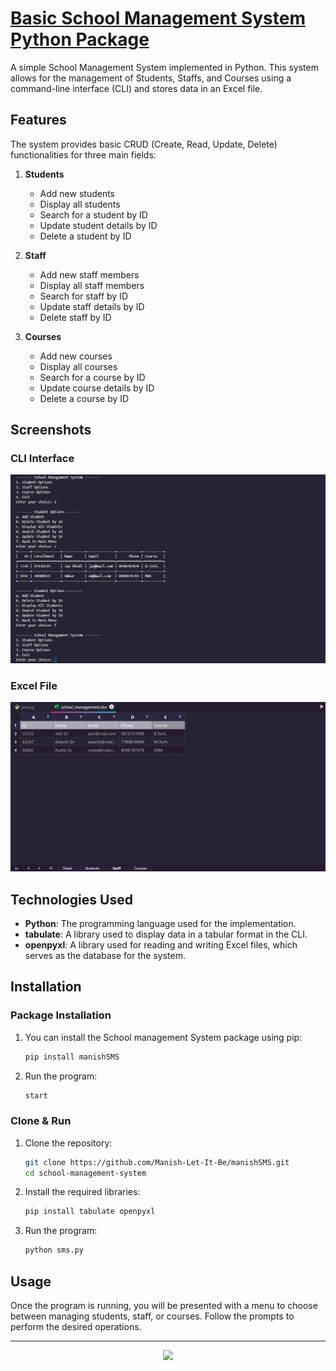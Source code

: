 # [Basic School Management System Python Package](https://pypi.org/project/manishSMS/)

   A simple School Management System implemented in Python. This system allows for the management of Students, Staffs, and Courses using a command-line interface (CLI) and stores data in an Excel file.

## Features

The system provides basic CRUD (Create, Read, Update, Delete) functionalities for three main fields:

1. **Students**
   - Add new students
   - Display all students
   - Search for a student by ID
   - Update student details by ID
   - Delete a student by ID

2. **Staff**
   - Add new staff members
   - Display all staff members
   - Search for staff by ID
   - Update staff details by ID
   - Delete staff by ID

3. **Courses**
   - Add new courses
   - Display all courses
   - Search for a course by ID
   - Update course details by ID
   - Delete a course by ID
  
## Screenshots

### CLI Interface
![CLI Interface](https://raw.githubusercontent.com/Manish-Let-It-Be/manishSMS/refs/heads/main/SMS.jpg?token=GHSAT0AAAAAAC4QFT7PGNXIA4XPJM3OTM6KZ4ICQAA)

### Excel File
![Excel File](https://raw.githubusercontent.com/Manish-Let-It-Be/manishSMS/refs/heads/main/SMSexcel.jpg?token=GHSAT0AAAAAAC4QFT7OWO5HJ6ZP7ZVTONMYZ4ICQKA)

## Technologies Used

- **Python**: The programming language used for the implementation.
- **tabulate**: A library used to display data in a tabular format in the CLI.
- **openpyxl**: A library used for reading and writing Excel files, which serves as the database for the system.

## Installation

### Package Installation
1. You can install the School management System package using pip:
    ```bash
    pip install manishSMS
    ```
2. Run the program:
    ```bash
    start
    ```

### Clone & Run
1. Clone the repository:
   ```bash
   git clone https://github.com/Manish-Let-It-Be/manishSMS.git
   cd school-management-system
   ```

2. Install the required libraries:
   ```bash
   pip install tabulate openpyxl
   ```

3. Run the program:
   ```bash
   python sms.py
   ```

## Usage

Once the program is running, you will be presented with a menu to choose between managing students, staff, or courses. Follow the prompts to perform the desired operations.

---

<p align="center">
  <img src="https://readme-typing-svg.herokuapp.com?font=Fira+Code&pause=1000&color=39FF14&center=true&width=435&lines=Thank+You+For+Checking+!">
</p>

